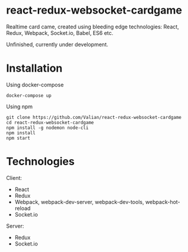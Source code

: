 # react-redux-websocket-cardgame
Realtime card came, created using bleeding edge technologies: React, Redux, Webpack, Socket.io, Babel, ES6 etc.

Unfinished, currently under development.

# Installation

Using docker-compose

    docker-compose up
    
Using npm

    git clone https://github.com/Valian/react-redux-websocket-cardgame
    cd react-redux-websocket-cardgame
    npm install -g nodemon node-cli
    npm install
    npm start
    
# Technologies
Client: 
- React
- Redux
- Webpack, webpack-dev-server, webpack-dev-tools, webpack-hot-reload 
- Socket.io

Server:
- Redux
- Socket.io


